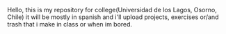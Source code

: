 Hello, this is my repository for college(Universidad de los Lagos, Osorno, Chile) it will be mostly in spanish and i'll upload projects, exercises or/and trash that i make in class or when im bored.
